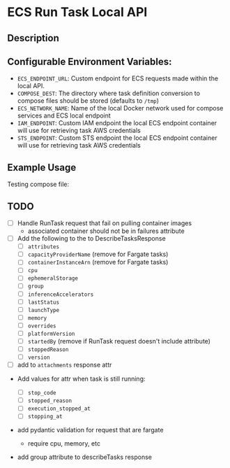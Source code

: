# ECS Run Task Local API

## Description

## Configurable Environment Variables:

- `ECS_ENDPOINT_URL`: Custom endpoint for ECS requests made within the local API.
- `COMPOSE_DEST`: The directory where task definition conversion to compose files should be stored (defaults to `/tmp`)
- `ECS_NETWORK_NAME`: Name of the local Docker network used for compose services and ECS local endpoint
- `IAM_ENDPOINT`: Custom IAM endpoint the local ECS endpoint container will use for retrieving task AWS credentials
- `STS_ENDPOINT`: Custom STS endpoint the local ECS endpoint container will use for retrieving task AWS credentials

## Example Usage

Testing compose file:


## TODO

- [ ] Handle RunTask request that fail on pulling container images
    - associated container should not be in failures attribute
- [ ] Add the following to the to DescribeTasksResponse
    - [ ] `attributes`
    - [ ] `capacityProviderName` (remove for Fargate tasks)
    - [ ] `containerInstanceArn` (remove for Fargate tasks)
    - [ ] `cpu`
    - [ ] `ephemeralStorage`
    - [ ] `group`
    - [ ] `inferenceAccelerators`
    - [ ] `lastStatus`
    - [ ] `launchType`
    - [ ] `memory`
    - [ ] `overrides`
    - [ ] `platformVersion`
    - [ ] `startedBy` (remove if RunTask request doesn't include attribute)
    - [ ] `stoppedReason`
    - [ ] `version`
- [ ] add to `attachments` response attr
- Add values for attr when task is still running:
    - [ ] `stop_code`
    - [ ] `stopped_reason`
    - [ ] `execution_stopped_at`
    - [ ] `stopping_at`

- add pydantic validation for request that are fargate
    - require cpu, memory, etc
    
- add group attribute to describeTasks response